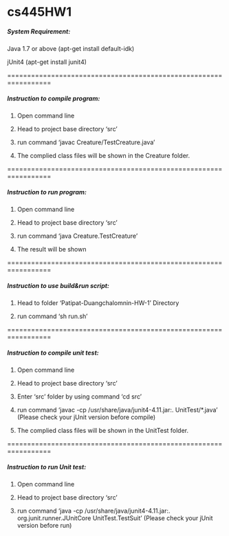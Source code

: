 # cs445HW1

##### System Requirement: 
Java 1.7 or above (apt-get install default-idk)

jUnit4 (apt-get install junit4)

=================================================================

##### Instruction to compile program:

1. Open command line

2. Head to project base directory ‘src’

3. run command ‘javac Creature/TestCreature.java’

4. The complied class files will be shown in the Creature folder.

=================================================================

##### Instruction to run program:

1. Open command line

2. Head to project base directory ‘src’

3. run command ‘java Creature.TestCreature’

4. The result will be shown

=================================================================

##### Instruction to use build&run script:

1. Head to folder ‘Patipat-Duangchalomnin-HW-1’ Directory

2. run command ‘sh run.sh’

=================================================================

##### Instruction to compile unit test:

1. Open command line

2. Head to project base directory ‘src’

3. Enter ‘src’ folder by using command ‘cd src’

4. run command ‘javac -cp /usr/share/java/junit4-4.11.jar:. UnitTest/*.java’ (Please check your jUnit version before compile)

5. The complied class files will be shown in the UnitTest folder.


=================================================================

##### Instruction to run Unit test:

1. Open command line

2. Head to project base directory ‘src’

3. run command ‘java -cp /usr/share/java/junit4-4.11.jar:. org.junit.runner.JUnitCore UnitTest.TestSuit’ (Please check your jUnit version before run)
